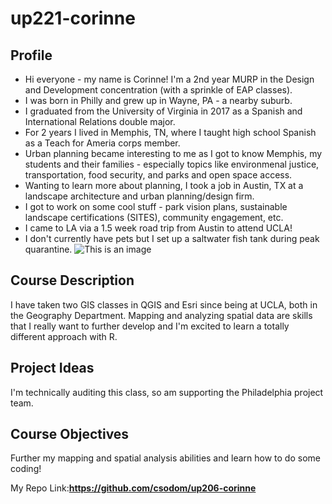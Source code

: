# up221-corinne
## Profile
- Hi everyone - my name is Corinne! I'm a 2nd year MURP in the Design and Development concentration (with a sprinkle of EAP classes).
- I was born in Philly and grew up in Wayne, PA - a nearby suburb.
- I graduated from the University of Virginia in 2017 as a Spanish and International Relations double major.
- For 2 years I lived in Memphis, TN, where I taught high school Spanish as a Teach for Ameria corps member.
- Urban planning became interesting to me as I got to know Memphis, my students and their families - especially topics like environmenal justice, transportation, food security, and parks and open space access.
- Wanting to learn more about planning, I took a job in Austin, TX at a landscape architecture and urban planning/design firm.
- I got to work on some cool stuff - park vision plans, sustainable landscape certifications (SITES), community engagement, etc.
- I came to LA via a 1.5 week road trip from Austin to attend UCLA!
- I don't currently have pets but I set up a saltwater fish tank during peak quarantine.
![This is an image](https://lh3.googleusercontent.com/3SDT-NU8eaMvCr2Z9yna2cq5eCyIqdauEKyrPHJqlIU9_mBVGCJKFYygY2qEDXw9GoUkle1RdTD6PUfcOYO2MkgRSjiAXsjQ0xjzeAE-3wicx16mDrAjUG_TXBdUYtq0QMuctDvNzMX1vG2Q6EjHluAbc1hKjb3zzT0kZ36HTU6omiU6FDlsMqk8Q_oJqVadM7qdCLTIbPiqu-wM5ddYm5G-UV_8zhUMtkGEjQH6Y-oKIeOr8FB1YhBNZz_yE_1F7Old5DZ6Fljz5JFKBhkXGk1F_K3CnMs3lk-xtXsx2nZfkYll4qSciXqqvy1WBzlvUcYBM52BVc258oVUgg_AzZ4-CF6-C8x91rHYD5l1shtmzjuUDUhonnO4vrx7a1nmp8YVeGMn4X1dX80gi9pas1F-11OJgPuy1s_vPH59DP4t-RDv1fYxa972uLiq2RRY_ak99ijRmha6RFS6tVPf0LJJiSXmY9PKpYinJSwyYUVxT3XEThx5l-emP2NGc_ruSD34V524awMl_D04QtzFr8_a_xm-rczhLUP7yM2f-p6MI3qc3IL6mhD_1D7WGJ6wOhyalvp1GpZxmaJX3KhoLyg1953XcJW4Nsbk5o7KKJ-66LrF8r8Ha3xvRXDQEaBInX0l17rrnbZZzFFvBLhFYwcmxs-4nGl6ma-MWVj33hN1brTpn4qX17W2l99dela7w96_YD1UztT4JoC8EEpOU7uh0RBFLeaDxei958rg5-6apWNwe0e7NoXX5gL50UdFNR3I28AQ70FSUC10ZZOYi1fhRBcIJbKg004ym4HlZ8Uq1I7qPjS-edu7Jwc_aLagzmhC66AgXTpz716XjV-HWZ91_acmy48-1BIZ7MBtowS2VaIDpSW2vW4uvY4TKROzocXQwqCtkjJ4NdtE92rvaKOcaaiA42RNcvM6rmuk4TV4XYXmRhuFVlhn6ZeS9l4xS4yrtE85Dt3hImpAlNDlu93gbVrvzpnoUydaXQe_q3F9OODQsjgbUD8z0WVrJmD2ovTrGOJeatUCibGn0B7nm_3jAg=w1886-h1414-no?authuser=0)


## Course Description
I have taken two GIS classes in QGIS and Esri since being at UCLA, both in the Geography Department. Mapping and analyzing spatial data are skills that I really want to further develop and I'm excited to learn a totally different approach with R.

## Project Ideas
I'm technically auditing this class, so am supporting the Philadelphia project team. 

## Course Objectives
Further my mapping and spatial analysis abilities and learn how to do some coding!

My Repo Link:**https://github.com/csodom/up206-corinne**
